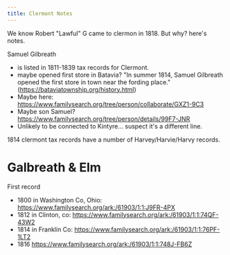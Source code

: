 ```yaml
---
title: Clermont Notes
---
```


We know Robert "Lawful" G came to clermon in 1818.  But why?  here's notes.

Samuel Gilbreath 
 - is listed in 1811-1839 tax records for Clermont.
 - maybe opened first store in Batavia? "In summer 1814, Samuel Gilbreath opened the first store in town near the fording place." (https://bataviatownship.org/history.html)
 - Maybe here: https://www.familysearch.org/tree/person/collaborate/GXZ1-9C3
 - Maybe son Samuel? https://www.familysearch.org/tree/person/details/99F7-JNR
 - Unlikely to be connected to Kintyre... suspect it's a different line.

1814 clermont tax records have a number of Harvey/Harvie/Harvy records.


# Galbreath & Elm

First record 
- 1800 in Washington Co, Ohio: https://www.familysearch.org/ark:/61903/1:1:J9FR-4PX
- 1812 in Clinton, co: https://www.familysearch.org/ark:/61903/1:1:74QF-43W2
- 1814 in Franklin Co:  https://www.familysearch.org/ark:/61903/1:1:76PF-1LT2
- 1816 https://www.familysearch.org/ark:/61903/1:1:748J-FB6Z
